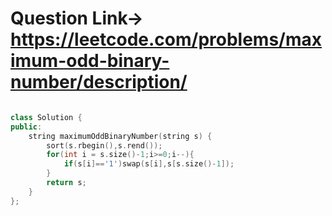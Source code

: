 # Question Link-> https://leetcode.com/problems/maximum-odd-binary-number/description/

```cpp

class Solution {
public:
    string maximumOddBinaryNumber(string s) {
        sort(s.rbegin(),s.rend());
        for(int i = s.size()-1;i>=0;i--){
            if(s[i]=='1')swap(s[i],s[s.size()-1]);
        }
        return s;
    }
};


````
